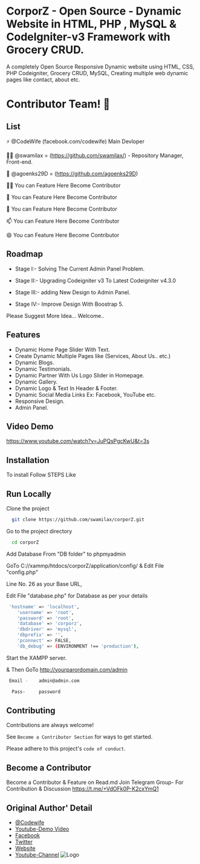 
# CorporZ - Open Source - Dynamic Website in HTML, PHP , MySQL & CodeIgniter-v3 Framework with Grocery CRUD.

A completely Open Source Responsive Dynamic website using HTML, CSS, PHP Codeigniter, Grocery CRUD, MySQL, Creating multiple web dynamic pages like contact, about etc. 


# Contributor Team! 👋

## List
⚡️ @CodeWife (facebook.com/codewife) Main Devloper

👩‍💻 @swamilax = (https://github.com/swamilax/) - Repository Manager, Front-end.

🧠 @agoenks29D = (https://github.com/agoenks29D)

👯‍♀️ You can Feature Here Become Contributor

🤔 You can Feature Here Become Contributor

💬 You can Feature Here Become Contributor

📫 You can Feature Here Become Contributor

😄 You can Feature Here Become Contributor



## Roadmap
- Stage I:- Solving The Current Admin Panel Problem.

- Stage II:- Upgrading Codeigniter v3 To Latest Codeigniter v4.3.0

- Stage III:- adding New Design to Admin Panel.

- Stage IV:- Improve Design With Boostrap 5.


Please Suggest More Idea... Welcome..



## Features

- Dynamic Home Page Slider With Text.
- Create Dynamic Multiple Pages like (Services, About Us.. etc.)
- Dynamic Blogs.
- Dynamic Testimonials.
- Dynamic Partner With Us Logo Slider in Homepage.
- Dynamic Gallery.
- Dynamic Logo & Text In Header & Footer.
- Dynamic Social Media Links Ex: Facebook, YouTube etc.
- Responsive Design.
- Admin Panel.



## Video Demo

https://www.youtube.com/watch?v=JuPQsPgcKwU&t=3s


## Installation

To install Follow STEPS Like

    
## Run Locally

Clone the project

```bash
  git clone https://github.com/swamilax/corporZ.git
```

Go to the project directory

```bash
  cd corporZ
```

Add Database From "DB folder" to phpmyadmin


GoTo C://xammp/htdocs/corporZ/application/config/ 
&  Edit File "config.php" 

Line No. 26 as your Base URL, 

Edit File "database.php" for Database as per your details

```bash
 'hostname' => 'localhost',
	'username' => 'root',
	'password' => 'root',
	'database' => 'corporz',
	'dbdriver' => 'mysql',
	'dbprefix' => '',
	'pconnect' => FALSE,
	'db_debug' => (ENVIRONMENT !== 'production'),
```
Start the XAMPP server.


& Then GoTo http://yourparordomain.com/admin
```bash
 Email -    admin@admin.com

  Pass-     password
```

## Contributing

Contributions are always welcome!

See `Become a Contributor Section` for ways to get started.

Please adhere to this project's `code of conduct`.


## Become a Contributor
Become a Contributor & Feature on Read.md
Join Telegram Group- For Contribution & Discussion 
https://t.me/+VdOFk0P-K2cxYmQ1

## Original Author' Detail

- [@Codewife](https://www.github.com/Codewife)
- [Youtube-Demo Video](https://www.youtube.com/watch?v=JuPQsPgcKwU)
- [Facebook](https://facebook.com/codewife)
- [Twitter](https://twitter.com/code_wife)
- [Website](codewife.com)
- [Youtube-Channel](https://www.youtube.com/@codewife/)
![Logo](https://github.com/swamilax/corporZ/blob/main/assets/frontend/images/logo.png)

